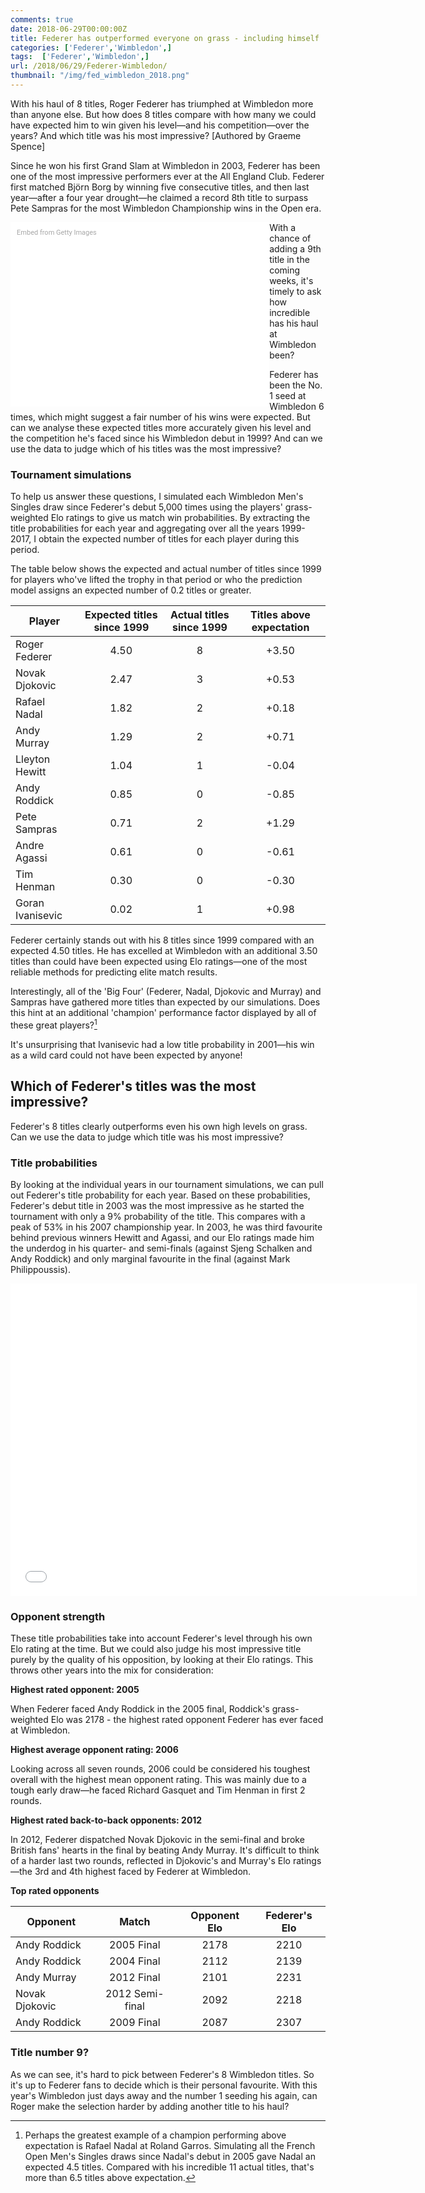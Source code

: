 ```yaml
---
comments: true
date: 2018-06-29T00:00:00Z
title: Federer has outperformed everyone on grass - including himself
categories: ['Federer','Wimbledon',]
tags:  ['Federer','Wimbledon',]
url: /2018/06/29/Federer-Wimbledon/
thumbnail: "/img/fed_wimbledon_2018.png"
---
```


With his haul of 8 titles, Roger Federer has triumphed at Wimbledon more than anyone else. But how does 8 titles compare with how many we could have expected him to win given his level&mdash;and his competition&mdash;over the years? And which title was his most impressive? [Authored by Graeme Spence]

<!--more-->

Since he won his first Grand Slam at Wimbledon in 2003, Federer has been one of the most impressive performers ever at the All England Club. Federer first matched Bj&ouml;rn Borg by winning five consecutive titles, and then last year&mdash;after a four year drought&mdash;he claimed a record 8th title to surpass Pete Sampras for the most Wimbledon Championship wins in the Open era. 

<div class="getty embed image" style="background-color:#fff;display:inline-block;font-family:Roboto,sans-serif;color:#a7a7a7;font-size:11px;width:100%;max-width:394px;float:left;padding:2%;"><div style="padding:0;margin:0;text-align:left;"><a href="http://www.gettyimages.com.au/detail/815385442" target="_blank" style="color:#a7a7a7;text-decoration:none;font-weight:normal !important;border:none;display:inline-block;">Embed from Getty Images</a></div><div style="overflow:hidden;position:relative;height:0;padding:66.498314% 0 0 0;width:100%;"><iframe src="//embed.gettyimages.com/embed/815385442?et=V76NKnqbRPt3_S62daAvWg&tld=com.au&sig=hAqxIesddFlawXgSj9f9ucRHoLNyWPK8kivvRSJOlmo=&caption=true&ver=1" scrolling="no" frameborder="0" width="594" height="395" style="display:inline-block;position:absolute;top:0;left:0;width:100%;height:100%;margin:0;"></iframe></div></div>

With a chance of adding a 9th title in the coming weeks, it's timely to ask how incredible has his haul at Wimbledon been?

Federer has been the No. 1 seed at Wimbledon 6 times, which might suggest a fair number of his wins were expected. But can we analyse these expected titles more accurately given his level and the competition he's faced since his Wimbledon debut in 1999? And can we use the data to judge which of his titles was the most impressive?

### Tournament simulations 

To help us answer these questions, I simulated each Wimbledon Men's Singles draw since Federer's debut 5,000 times using the players' grass-weighted Elo ratings to give us match win probabilities. By extracting the title probabilities for each year and aggregating over all the years 1999-2017, I obtain the expected number of titles for each player during this period.

The table below shows the expected and actual number of titles since 1999 for players who've lifted the trophy in that period or who the prediction model assigns an expected number of 0.2 titles or greater.

| Player        | Expected titles since 1999 | Actual titles since 1999  | Titles above expectation |
| ------------- |:-------------:|:-----:|:-----:|
| Roger Federer  | 4.50 | 8 | +3.50 |
| Novak Djokovic | 2.47 | 3 | +0.53 |
| Rafael Nadal  | 1.82  | 2 | +0.18|
| Andy Murray    | 1.29 | 2 | +0.71 |
| Lleyton Hewitt | 1.04 | 1 | -0.04|
| Andy Roddick  | 0.85 |  0 | -0.85|
| Pete Sampras  | 0.71 |  2 | +1.29|
| Andre Agassi  | 0.61 |  0 | -0.61|
| Tim Henman    | 0.30 |  0 | -0.30|
| Goran Ivanisevic | 0.02|1 | +0.98|

Federer certainly stands out with his 8 titles since 1999 compared with an expected 4.50 titles. 
He has excelled at Wimbledon with an additional 3.50 titles than could have been expected using Elo ratings&mdash;one of the most reliable methods for predicting elite match results.

Interestingly, all of the 'Big Four' (Federer, Nadal, Djokovic and Murray) and Sampras have gathered more titles than expected by our simulations. Does this hint at an additional 'champion' performance factor displayed by all of these great players?[^1]

It's unsurprising that Ivanisevic had a low title probability in 2001&mdash;his win as a wild card could not have been expected by anyone!

## Which of Federer's titles was the most impressive?

Federer's 8 titles clearly outperforms even his own high levels on grass. Can we use the data to judge which title was his most impressive?

### Title probabilities

By looking at the individual years in our tournament simulations, we can pull out Federer's title probability for each year. 
Based on these probabilities, Federer's debut title in 2003 was the most impressive as he started the tournament with only a 9% probability of the title.
This compares with a peak of 53% in his 2007 championship year.
In 2003, he was third favourite behind previous winners Hewitt and Agassi, and our Elo ratings made him the underdog in his quarter- and semi-finals (against Sjeng Schalken and Andy Roddick) and only marginal favourite in the final (against Mark Philippoussis).

<iframe width="650" height="500" frameborder="0" scrolling="no" src="//plot.ly/~gtspence/11.embed?showlink=false"></iframe>

### Opponent strength

These title probabilities take into account Federer's level through his own Elo rating at the time. 
But we could also judge his most impressive title purely by the quality of his opposition, by looking at their Elo ratings.
This throws other years into the mix for consideration:

**Highest rated opponent: 2005**

When Federer faced Andy Roddick in the 2005 final, Roddick's grass-weighted Elo was 2178 - the highest rated opponent Federer has ever faced at Wimbledon.

**Highest average opponent rating: 2006**

Looking across all seven rounds, 2006 could be considered his toughest overall with the highest mean opponent rating. This was mainly due to a tough early draw&mdash;he faced Richard Gasquet and Tim Henman in first 2 rounds.

**Highest rated back-to-back opponents: 2012**

In 2012, Federer dispatched Novak Djokovic in the semi-final and broke British fans' hearts in the final by beating Andy Murray. It's difficult to think of a harder last two rounds, reflected in Djokovic's and Murray's Elo ratings&mdash;the 3rd and 4th highest faced by Federer at Wimbledon.

**Top rated opponents**

| Opponent       | Match | Opponent Elo  | Federer's Elo |
| ------------- |:-------------:|:-----:|:-----:|
| Andy Roddick  | 2005 Final | 2178 | 2210 |
| Andy Roddick  | 2004 Final | 2112 | 2139|
| Andy Murray   | 2012 Final | 2101| 2231|
| Novak Djokovic  | 2012 Semi-final | 2092| 2218|
| Andy Roddick  | 2009 Final | 2087 | 2307 |


### Title number 9?

As we can see, it's hard to pick between Federer's 8 Wimbledon titles. So it's up to Federer fans to decide which is their personal favourite. With this year's Wimbledon just days away and the number 1 seeding his again, can Roger make the selection harder by adding another title to his haul?


[^1]: Perhaps the greatest example of a champion performing above expectation is Rafael Nadal at Roland Garros. Simulating all the French Open Men's Singles draws since Nadal's debut in 2005 gave Nadal an expected 4.5 titles. Compared with his incredible 11 actual titles, that's more than 6.5 titles above expectation.

